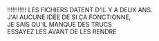 !!!!!!!!!!! LES FICHIERS DATENT D'IL Y A DEUX ANS.  
J'AI AUCUNE IDÉE DE SI ÇA FONCTIONNE,  
JE SAIS QU'IL MANQUE DES TRUCS  
ESSAYEZ LES AVANT DE LES RENDRE  
